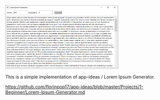 
<img src="Screenshot.png" width="70%"/>

This is a simple implementation of app-ideas / Lorem Ipsum Generator.

https://github.com/florinpop17/app-ideas/blob/master/Projects/1-Beginner/Lorem-Ipsum-Generator.md
